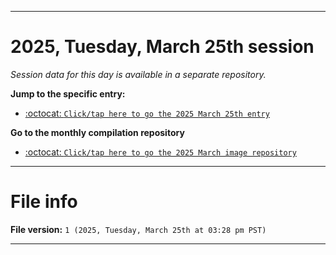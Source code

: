 
***

# 2025, Tuesday, March 25th session

_Session data for this day is available in a separate repository._

**Jump to the specific entry:**

- [:octocat: `Click/tap here to go the 2025 March 25th entry`](https://github.com/seanpm2001/SeansLifeArchive_Images_ModernSmurfsVillage_Y2025_V3/tree/SeansLifeArchive_ModernSmurfsVillage_Y2025_V3_Main-dev/2025/03_March/25/)

**Go to the monthly compilation repository**

- [:octocat: `Click/tap here to go the 2025 March image repository`](https://github.com/seanpm2001/SeansLifeArchive_Images_ModernSmurfsVillage_Y2025_V3/)

***

# File info

**File version:** `1 (2025, Tuesday, March 25th at 03:28 pm PST)`

***
